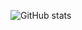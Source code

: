 ![GitHub stats](https://github-readme-stats.vercel.app/api?username=CCleber&show_icons=true&theme=radical)



